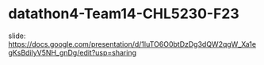 # datathon4-Team14-CHL5230-F23

slide: https://docs.google.com/presentation/d/1luTO6O0btDzDg3dQW2qgW_Xa1egKsBdilyV5NH_gnDg/edit?usp=sharing
